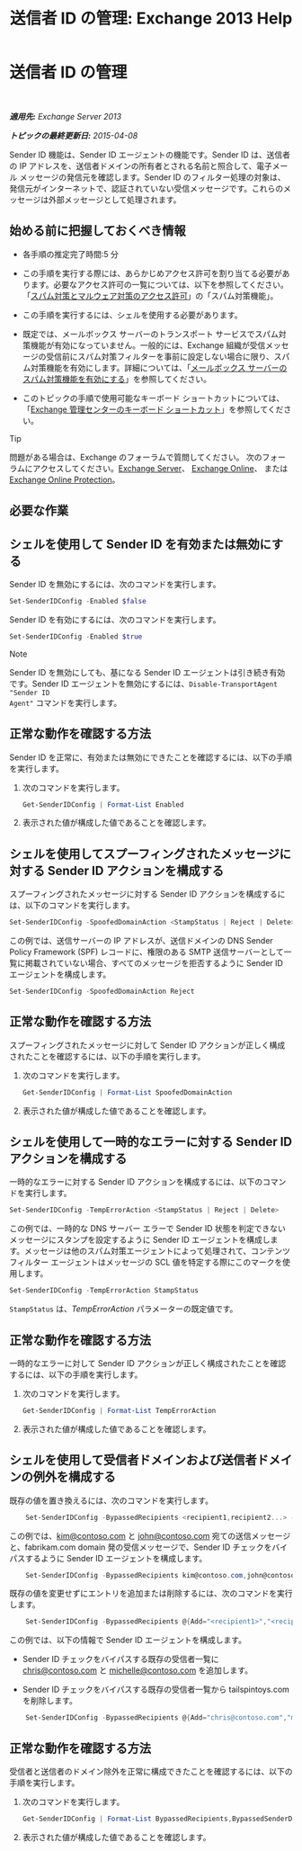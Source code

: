 ﻿---
title: '送信者 ID の管理: Exchange 2013 Help'
TOCTitle: 送信者 ID の管理
ms:assetid: 2e7b646a-8a66-4be7-a7c1-0bd43bb79a5b
ms:mtpsurl: https://technet.microsoft.com/ja-jp/library/Aa997136(v=EXCHG.150)
ms:contentKeyID: 49896193
ms.date: 05/23/2018
mtps_version: v=EXCHG.150
ms.translationtype: MT
---

# 送信者 ID の管理

 

_**適用先:** Exchange Server 2013_

_**トピックの最終更新日:** 2015-04-08_

Sender ID 機能は、Sender ID エージェントの機能です。Sender ID は、送信者の IP アドレスを、送信者ドメインの所有者とされる名前と照合して、電子メール メッセージの発信元を確認します。Sender ID のフィルター処理の対象は、発信元がインターネットで、認証されていない受信メッセージです。これらのメッセージは外部メッセージとして処理されます。

## 始める前に把握しておくべき情報

  - 各手順の推定完了時間:5 分

  - この手順を実行する際には、あらかじめアクセス許可を割り当てる必要があります。必要なアクセス許可の一覧については、以下を参照してください。「[スパム対策とマルウェア対策のアクセス許可](anti-spam-and-anti-malware-permissions-exchange-2013-help.md)」の「スパム対策機能」。

  - この手順を実行するには、シェルを使用する必要があります。

  - 既定では、メールボックス サーバーのトランスポート サービスでスパム対策機能が有効になっていません。一般的には、Exchange 組織が受信メッセージの受信前にスパム対策フィルターを事前に設定しない場合に限り、スパム対策機能を有効にします。詳細については、「[メールボックス サーバーのスパム対策機能を有効にする](enable-anti-spam-functionality-on-mailbox-servers-exchange-2013-help.md)」を参照してください。

  - このトピックの手順で使用可能なキーボード ショートカットについては、「[Exchange 管理センターのキーボード ショートカット](keyboard-shortcuts-in-the-exchange-admin-center-exchange-online-protection-help.md)」を参照してください。


> [!TIP]
> 問題がある場合は、Exchange のフォーラムで質問してください。 次のフォーラムにアクセスしてください。<A href="https://go.microsoft.com/fwlink/p/?linkid=60612">Exchange Server</A>、 <A href="https://go.microsoft.com/fwlink/p/?linkid=267542">Exchange Online</A>、 または <A href="https://go.microsoft.com/fwlink/p/?linkid=285351">Exchange Online Protection</A>。



## 必要な作業

## シェルを使用して Sender ID を有効または無効にする

Sender ID を無効にするには、次のコマンドを実行します。

```powershell
Set-SenderIDConfig -Enabled $false
```

Sender ID を有効にするには、次のコマンドを実行します。

```powershell
Set-SenderIDConfig -Enabled $true
```


> [!NOTE]
> Sender ID を無効にしても、基になる Sender ID エージェントは引き続き有効です。Sender ID エージェントを無効にするには、<CODE>Disable-TransportAgent "Sender ID Agent"</CODE> コマンドを実行します。



## 正常な動作を確認する方法

Sender ID を正常に、有効または無効にできたことを確認するには、以下の手順を実行します。

1.  次のコマンドを実行します。
    
    ```powershell
    Get-SenderIDConfig | Format-List Enabled
    ```

2.  表示された値が構成した値であることを確認します。

## シェルを使用してスプーフィングされたメッセージに対する Sender ID アクションを構成する

スプーフィングされたメッセージに対する Sender ID アクションを構成するには、以下のコマンドを実行します。

```powershell
Set-SenderIDConfig -SpoofedDomainAction <StampStatus | Reject | Delete>
```

この例では、送信サーバーの IP アドレスが、送信ドメインの DNS Sender Policy Framework (SPF) レコードに、権限のある SMTP 送信サーバーとして一覧に掲載されていない場合、すべてのメッセージを拒否するように Sender ID エージェントを構成します。

```powershell
Set-SenderIDConfig -SpoofedDomainAction Reject
```

## 正常な動作を確認する方法

スプーフィングされたメッセージに対して Sender ID アクションが正しく構成されたことを確認するには、以下の手順を実行します。

1.  次のコマンドを実行します。
    
    ```powershell
    Get-SenderIDConfig | Format-List SpoofedDomainAction
    ```

2.  表示された値が構成した値であることを確認します。

## シェルを使用して一時的なエラーに対する Sender ID アクションを構成する

一時的なエラーに対する Sender ID アクションを構成するには、以下のコマンドを実行します。

```powershell
Set-SenderIDConfig -TempErrorAction <StampStatus | Reject | Delete>
```

この例では、一時的な DNS サーバー エラーで Sender ID 状態を判定できないメッセージにスタンプを設定するように Sender ID エージェントを構成します。メッセージは他のスパム対策エージェントによって処理されて、コンテンツ フィルター エージェントはメッセージの SCL 値を特定する際にこのマークを使用します。

```powershell
Set-SenderIDConfig -TempErrorAction StampStatus
```

`StampStatus` は、*TempErrorAction* パラメーターの既定値です。

## 正常な動作を確認する方法

一時的なエラーに対して Sender ID アクションが正しく構成されたことを確認するには、以下の手順を実行します。

1.  次のコマンドを実行します。
    
    ```powershell
    Get-SenderIDConfig | Format-List TempErrorAction
    ```

2.  表示された値が構成した値であることを確認します。

## シェルを使用して受信者ドメインおよび送信者ドメインの例外を構成する

既存の値を置き換えるには、次のコマンドを実行します。

```powershell
    Set-SenderIDConfig -BypassedRecipients <recipient1,recipient2...> -BypassedSenderDomains <domain1,domain2...>
```

この例では、kim@contoso.com と john@contoso.com 宛ての送信メッセージと、fabrikam.com domain 発の受信メッセージで、Sender ID チェックをバイパスするように Sender ID エージェントを構成します。

```powershell
    Set-SenderIDConfig -BypassedRecipients kim@contoso.com,john@contoso.com -BypassedSenderDomains fabrikam.com
```

既存の値を変更せずにエントリを追加または削除するには、次のコマンドを実行します。

```powershell
    Set-SenderIDConfig -BypassedRecipients @{Add="<recipient1>","<recipient2>"...; Remove="<recipient1>","<recipient2>"...} -BypassedSenderDomains @{Add="<domain1>","<domain2>"...; Remove="<domain1>","<domain2>"...}
```

この例では、以下の情報で Sender ID エージェントを構成します。

  - Sender ID チェックをバイパスする既存の受信者一覧に chris@contoso.com と michelle@contoso.com を追加します。

  - Sender ID チェックをバイパスする既存の受信者一覧から tailspintoys.com を削除します。

<!-- end list -->

```powershell
    Set-SenderIDConfig -BypassedRecipients @{Add="chris@contoso.com","michelle@contoso.com"} -BypassedSenderDomains @{Remove="tailspintoys.com"}
```

## 正常な動作を確認する方法

受信者と送信者のドメイン除外を正常に構成できたことを確認するには、以下の手順を実行します。

1.  次のコマンドを実行します。
    
    ```powershell
    Get-SenderIDConfig | Format-List BypassedRecipients,BypassedSenderDomains
    ```

2.  表示された値が構成した値であることを確認します。

